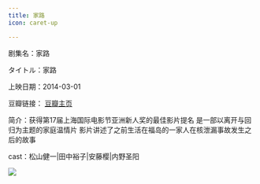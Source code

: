 ```yaml
---
title: 家路
icon: caret-up

---
```


剧集名：家路

タイトル：家路

上映日期：2014-03-01

豆瓣链接： [豆瓣主页](https://movie.douban.com/subject/24754207/)

简介：获得第17届上海国际电影节亚洲新人奖的最佳影片提名 是一部以离开与回归为主题的家庭温情片 影片讲述了之前生活在福岛的一家人在核泄漏事故发生之后的故事

cast：松山健一|田中裕子|安藤樱|内野圣阳

![](https://listpic.tsgsanjiao.com/movie/2014/2014jl.jpg)